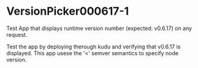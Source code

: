 VersionPicker000617-1
=====================

Test App that displays runtime version number (expected: v0.6.17) on any request.

Test the app by deploying therough kudu and verifying that v0.6.17 is displayed.  This app usese the '<' semver semantics to specify node version.